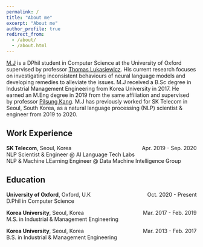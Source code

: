 ```yaml
---
permalink: /
title: "About me"
excerpt: "About me"
author_profile: true
redirect_from: 
  - /about/
  - /about.html
---
```


[M.J](https://www.cs.ox.ac.uk/people/myeongjun.jang/) is a DPhil student in Computer Science at the University of Oxford supervised by professor [Thomas Lukasiewicz](https://www.cs.ox.ac.uk/people/thomas.lukasiewicz/). His current research focuses on investigating inconsistent behaviours of neural language models and developing remedies to alleviate the issues. M.J received a B.Sc degree in Industrial Management Engineering from Korea University in 2017. He earned an M.Eng degree in 2019 from the same affiliation and supervised by professor [Pilsung Kang](http://dsba.korea.ac.kr/professor/). M.J has previously worked for SK Telecom in Seoul, South Korea, as a natural language processing (NLP) scientist & engineer from 2019 to 2020.

<!-- Work experience -->
## Work Experience
<!-- <span style="font-style:Raleway; font-weight:700; font-size:large">Work Experience</span> -->

**SK Telecom**, Seoul, Korea <span style="float:right">Apr. 2019 - Sep. 2020</span> <br>
NLP Scientist & Engineer @ AI Language Tech Labs <br>
NLP & Machine LEarning Engineer @ Data Machine Intelligence Group <br>

<!-- Education -->
## Education
<!-- <span style="font-style:Raleway; font-weight:700; font-size:large">Education</span> -->

**University of Oxford**, Oxford, U.K <span style="float:right">Oct. 2020 - Present</span> <br>
D.Phil in Computer Science <br>

**Korea University**, Seoul, Korea <span style="float:right">Mar. 2017 - Feb. 2019</span> <br>
M.S. in Industrial & Management Engineering <br>

**Korea University**, Seoul, Korea <span style="float:right">Mar. 2013 - Feb. 2017</span> <br>
B.S. in Industrial & Management Engineering <br>
